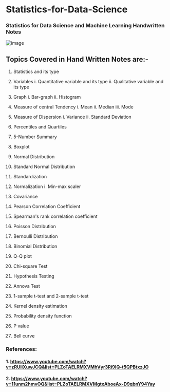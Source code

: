 # Statistics-for-Data-Science

### Statistics for Data Science and Machine Learning Handwritten Notes

![image](https://user-images.githubusercontent.com/69152112/205438787-cb6cba8e-87c3-4897-84b3-175cc8dcdd0b.png)

## Topics Covered in Hand Written Notes are:- 
1. Statistics and its type

2. Variables
i. Quantitative variable and its type
ii. Qualitative variable and its type

3. Graph
i. Bar-graph
ii. Histogram

4. Measure of central Tendency
i. Mean
ii. Median
iii. Mode

5. Measure of Dispersion
i. Variance
ii. Standard Deviation

6. Percentiles and Quartiles 

7. 5-Number Summary

8. Boxplot

9. Normal Distribution

10. Standard Normal Distribution

11. Standardization

12. Normalization
i. Min-max scaler

13. Covariance

14. Pearson Correlation Coefficient

15. Spearman's rank correlation coefficient 

16. Poisson Distribution

17. Bernoulli Distribution

18. Binomial Distribution

19. Q-Q plot

20. Chi-square Test

21. Hypothesis Testing

22. Annova Test

23. 1-sample t-test and 2-sample t-test

24. Kernel density estimation

25. Probability density function

26. P value

27. Bell curve

### References:

#### 1. https://www.youtube.com/watch?v=zRUliXuwJCQ&list=PLZoTAELRMXVMhVyr3Ri9IQ-t5QPBtxzJO
#### 2. https://www.youtube.com/watch?v=11unm2hmvOQ&list=PLZoTAELRMXVMgtxAboeAx-D9qbnY94Yay
